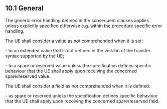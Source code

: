 ## 10.1 General

The generic error handling defined in the subsequent clauses applies
unless explicitly specified otherwise e.g. within the procedure specific
error handling.

The UE shall consider a value as not comprehended when it is set:

\- to an extended value that is not defined in the version of the
transfer syntax supported by the UE;

\- to a spare or reserved value unless the specification defines
specific behaviour that the UE shall apply upon receiving the concerned
spare/reserved value.

The UE shall consider a field as not comprehended when it is defined:

\- as spare or reserved unless the specification defines specific
behaviour that the UE shall apply upon receiving the concerned
spare/reserved field.